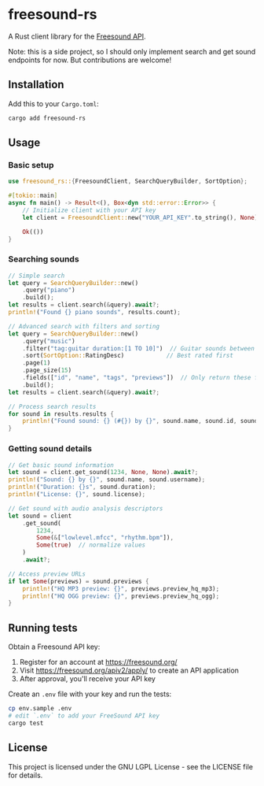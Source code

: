 # freesound-rs

A Rust client library for the [Freesound API](https://freesound.org/docs/api/).

Note: this is a side project, so I should only implement search and get sound endpoints for now. But contributions are welcome!

## Installation

Add this to your `Cargo.toml`:

```bash
cargo add freesound-rs
```

## Usage

### Basic setup

```rust
use freesound_rs::{FreesoundClient, SearchQueryBuilder, SortOption};

#[tokio::main]
async fn main() -> Result<(), Box<dyn std::error::Error>> {
    // Initialize client with your API key
    let client = FreesoundClient::new("YOUR_API_KEY".to_string(), None);

    Ok(())
}
```

### Searching sounds

```rust
// Simple search
let query = SearchQueryBuilder::new()
    .query("piano")
    .build();
let results = client.search(&query).await?;
println!("Found {} piano sounds", results.count);

// Advanced search with filters and sorting
let query = SearchQueryBuilder::new()
    .query("music")
    .filter("tag:guitar duration:[1 TO 10]")  // Guitar sounds between 1 and 10 seconds
    .sort(SortOption::RatingDesc)            // Best rated first
    .page(1)
    .page_size(15)
    .fields(["id", "name", "tags", "previews"])  // Only return these fields
    .build();
let results = client.search(&query).await?;

// Process search results
for sound in results.results {
    println!("Found sound: {} (#{}) by {}", sound.name, sound.id, sound.username);
}
```

### Getting sound details

```rust
// Get basic sound information
let sound = client.get_sound(1234, None, None).await?;
println!("Sound: {} by {}", sound.name, sound.username);
println!("Duration: {}s", sound.duration);
println!("License: {}", sound.license);

// Get sound with audio analysis descriptors
let sound = client
    .get_sound(
        1234,
        Some(&["lowlevel.mfcc", "rhythm.bpm"]),
        Some(true)  // normalize values
    )
    .await?;

// Access preview URLs
if let Some(previews) = sound.previews {
    println!("HQ MP3 preview: {}", previews.preview_hq_mp3);
    println!("HQ OGG preview: {}", previews.preview_hq_ogg);
}
```

## Running tests

Obtain a Freesound API key:
1. Register for an account at https://freesound.org/
2. Visit https://freesound.org/apiv2/apply/ to create an API application
3. After approval, you'll receive your API key

Create an `.env` file with your key and run the tests:
```bash
cp env.sample .env
# edit `.env` to add your FreeSound API key
cargo test
```

## License

This project is licensed under the GNU LGPL License - see the LICENSE file for details.
